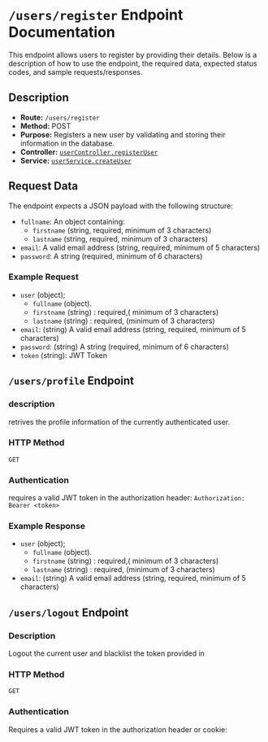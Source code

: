 # `/users/register` Endpoint Documentation

This endpoint allows users to register by providing their details. Below is a description of how to use the endpoint, the required data, expected status codes, and sample requests/responses.

## Description

-   **Route:** `/users/register`
-   **Method:** POST
-   **Purpose:** Registers a new user by validating and storing their information in the database.
-   **Controller:** [`userController.registerUser`](Backend/controllers/user.controller.js)
-   **Service:** [`userService.createUser`](Backend/services/user.service.js)

## Request Data

The endpoint expects a JSON payload with the following structure:

-   `fullname`: An object containing:
    -   `firstname` (string, required, minimum of 3 characters)
    -   `lastname` (string, required, minimum of 3 characters)
-   `email`: A valid email address (string, required, minimum of 5 characters)
-   `password`: A string (required, minimum of 6 characters)

### Example Request


- `user` (object);
  - `fullname` (object).
   -   `firstname` (string) :  required,( minimum of 3 characters)
    -   `lastname` (string) : required, (minimum of 3 characters)
-   `email`: (string) A valid email address (string, required, minimum of 5 characters)
-   `password`: (string) A string (required, minimum of 6 characters)
- `token` (string): JWT Token

    


## `/users/profile` Endpoint

### description

retrives the profile information of the currently authenticated user.

### HTTP Method

`GET`

### Authentication

requires a valid JWT token in the authorization header:
`Authorization: Bearer <token>`

### Example Response


- `user` (object);
  - `fullname` (object).
   -   `firstname` (string) :  required,( minimum of 3 characters)
    -   `lastname` (string) : required, (minimum of 3 characters)
-   `email`: (string) A valid email address (string, required, minimum of 5 characters)





## `/users/logout` Endpoint

### Description

Logout the current user and blacklist the token provided in 

### HTTP Method

`GET`

### Authentication

Requires a valid JWT token in the authorization header or cookie: